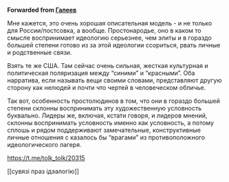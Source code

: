 **Forwarded from [Галеев](https://t.me/kamil_galeev/3081)**

Мне кажется, это очень хорошая описательная модель - и не только для России/постсовка, а вообще. Простонародье, оно в каком то смысле воспринимает идеологию серьезнее, чем элиты и в гораздо большей степени готово из за этой идеологии ссориться, рвать личные и родственные связи.

Взять те же США. Там сейчас очень сильная, жесткая культурная и политическая поляризация между “синими” и “красными”. Оба нарратива, если называть вещи своими словами, представляют другую сторону как нелюдей и почти что чертей в человеческом обличье. 

Так вот, особенность простолюдинов в том, что они в гораздо большей степени склонны воспринимать эту художественную условность буквально. Лидеры же, включая, кстати говоря, и лидеров мнений, склонны воспринимать условность именно как условность, а потому сплошь и рядом поддерживают замечательные, конструктивные личные отношения с казалось бы “врагами” из противоположного идеологического лагеря.

https://t.me/tolk_tolk/20315

[[сувязі праз ідэалогію]]
